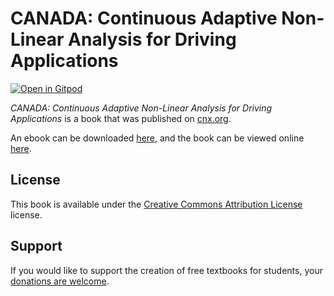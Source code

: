 # CANADA: Continuous Adaptive Non-Linear Analysis for Driving Applications

[![Open in Gitpod](https://gitpod.io/button/open-in-gitpod.svg)](https://gitpod.io/from-referrer/)

_CANADA: Continuous Adaptive Non-Linear Analysis for Driving Applications_ is a book that was published on [cnx.org](https://cnx.org/).

An ebook can be downloaded [here](https://github.com/cnx-user-books/cnxbook-canada-continuous-adaptive-non-linear-analysis-for-driving-applications/releases/latest), and the book can be viewed online [here](https://github.com/cnx-user-books/cnxbook-canada-continuous-adaptive-non-linear-analysis-for-driving-applications/releases/latest).

## License
This book is available under the [Creative Commons Attribution License](./LICENSE) license.

## Support
If you would like to support the creation of free textbooks for students, your [donations are welcome](https://riceconnect.rice.edu/donation/support-openstax-banner).
